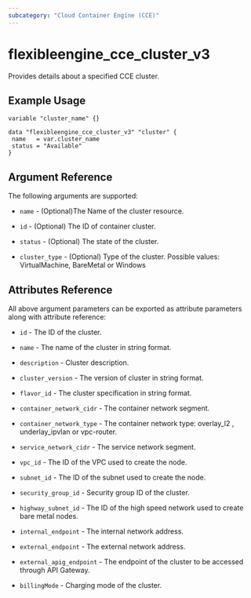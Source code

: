 ```yaml
---
subcategory: "Cloud Container Engine (CCE)"
---
```


# flexibleengine_cce_cluster_v3

Provides details about a specified CCE cluster.

## Example Usage

 ```hcl
variable "cluster_name" {}

data "flexibleengine_cce_cluster_v3" "cluster" {
  name   = var.cluster_name
  status = "Available"
}
```

## Argument Reference

The following arguments are supported:

* `name` -  (Optional)The Name of the cluster resource.
 
* `id` - (Optional) The ID of container cluster.

* `status` - (Optional) The state of the cluster.

* `cluster_type` - (Optional) Type of the cluster. Possible values: VirtualMachine, BareMetal or Windows

## Attributes Reference

All above argument parameters can be exported as attribute parameters along with attribute reference:

* `id` - The ID of the cluster.

* `name` - The name of the cluster in string format.

* `description` - Cluster description.

* `cluster_version` - The version of cluster in string format.

* `flavor_id` - The cluster specification in string format.

* `container_network_cidr` - The container network segment.

* `container_network_type` - The container network type: overlay_l2 , underlay_ipvlan or vpc-router.

* `service_network_cidr` - The service network segment.

* `vpc_id` - The ID of the VPC used to create the node.

* `subnet_id` - The ID of the subnet used to create the node.

* `security_group_id` - Security group ID of the cluster.

* `highway_subnet_id` - The ID of the high speed network used to create bare metal nodes.

* `internal_endpoint` - The internal network address.

* `external_endpoint` - The external network address.

* `external_apig_endpoint` - The endpoint of the cluster to be accessed through API Gateway.

* `billingMode` - Charging mode of the cluster.
